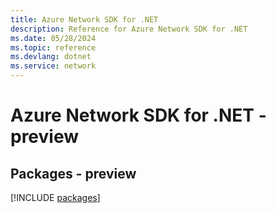 ```yaml
---
title: Azure Network SDK for .NET
description: Reference for Azure Network SDK for .NET
ms.date: 05/28/2024
ms.topic: reference
ms.devlang: dotnet
ms.service: network
---
```

# Azure Network SDK for .NET - preview
## Packages - preview
[!INCLUDE [packages](network-index.md)]